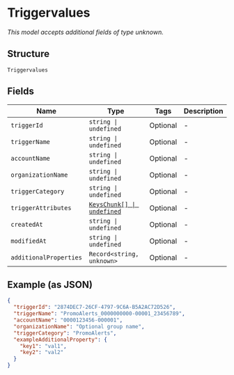 
# Triggervalues

*This model accepts additional fields of type unknown.*

## Structure

`Triggervalues`

## Fields

| Name | Type | Tags | Description |
|  --- | --- | --- | --- |
| `triggerId` | `string \| undefined` | Optional | - |
| `triggerName` | `string \| undefined` | Optional | - |
| `accountName` | `string \| undefined` | Optional | - |
| `organizationName` | `string \| undefined` | Optional | - |
| `triggerCategory` | `string \| undefined` | Optional | - |
| `triggerAttributes` | [`KeysChunk[] \| undefined`](../../doc/models/containers/keys-chunk.md) | Optional | - |
| `createdAt` | `string \| undefined` | Optional | - |
| `modifiedAt` | `string \| undefined` | Optional | - |
| `additionalProperties` | `Record<string, unknown>` | Optional | - |

## Example (as JSON)

```json
{
  "triggerId": "2874DEC7-26CF-4797-9C6A-B5A2AC72D526",
  "triggerName": "PromoAlerts_0000000000-00001_23456789",
  "accountName": "0000123456-000001",
  "organizationName": "Optional group name",
  "triggerCategory": "PromoAlerts",
  "exampleAdditionalProperty": {
    "key1": "val1",
    "key2": "val2"
  }
}
```

